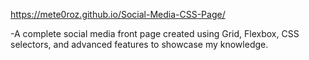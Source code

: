https://mete0roz.github.io/Social-Media-CSS-Page/

-A complete social media front page created using Grid, Flexbox, CSS selectors, and advanced features to showcase my knowledge.

